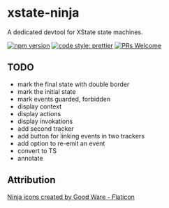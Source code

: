 # xstate-ninja

A dedicated devtool for XState state machines.

[![npm version](https://img.shields.io/npm/v/xstate-ninja)](https://npmjs.com/package/xstate-ninja)
[![code style: prettier](https://img.shields.io/badge/code_style-prettier-ff69b4.svg)](https://github.com/prettier/prettier)
[![PRs Welcome](https://img.shields.io/badge/PRs-welcome-brightgreen.svg?style=flat-square)](http://makeapullrequest.com)

## TODO

- mark the final state with double border
- mark the initial state
- mark events guarded, forbidden
- display context
- display actions
- display invokations
- add second tracker
- add button for linking events in two trackers
- add option to re-emit an event
- convert to TS
- annotate

## Attribution

[Ninja icons created by Good Ware - Flaticon](https://www.flaticon.com/free-icons/ninja)
